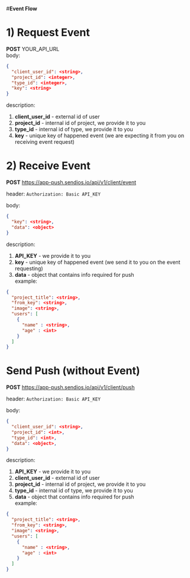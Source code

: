 #**Event Flow**

# 1) Request Event <br>

**POST** YOUR_API_URL <br>
body:

```json
{
  "client_user_id": <string>,
  "project_id": <integer>,
  "type_id": <integer>,
  "key": <string>
}
```

description:

1) **client_user_id** - external id of user
2) **project_id** - internal id of project, we provide it to you
3) **type_id** - internal id of type, we provide it to you
4) **key** - unique key of happened event (we are expecting it from you on receiving event request)

# 2) Receive Event

**POST** https://app-push.sendios.io/api/v1/client/event <br>

header:
```Authorization: Basic API_KEY```<br>

body:

```json
{
  "key": <string>,
  "data": <object>
}
```

description:

1) **API_KEY** - we provide it to you
2) **key** - unique key of happened event (we send it to you on the event requesting)
3) **data** - object that contains info required for push <br>
example:

```json
{
  "project_title": <string>,
  "from_key": <string>,
  "image": <string>,
  "users": [
    {
      "name" : <string>,
      "age" : <int>
    }
  ]
}
```

# Send Push (without Event)

**POST** https://app-push.sendios.io/api/v1/client/push <br>

header: ```Authorization: Basic API_KEY```<br>

body:

```json
{
  "client_user_id": <string>,
  "project_id": <int>,
  "type_id": <int>,
  "data": <object>,
}
```

description:

1) **API_KEY** - we provide it to you
2) **client_user_id** - external id of user
3) **project_id** - internal id of project, we provide it to you
4) **type_id** - internal id of type, we provide it to you
5) **data** - object that contains info required for push <br>
example:

```json
{
  "project_title": <string>,
  "from_key": <string>,
  "image": <string>,
  "users": [
    {
      "name" : <string>,
      "age" : <int>
    }
  ]
}
```
